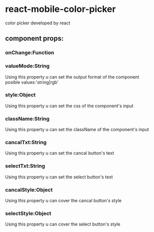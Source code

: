 # react-mobile-color-picker
color picker developed by react

## component props:
### onChange:Function
### valueMode:String  
Using this property u can set the output format of the component    
posible values:'string|rgb'
### style:Object 
Using this property u can set the css of the component's input
### className:String
Using this property u can set the className of the component's input
### cancalTxt:String
Using this property u can set the cancal button's text
### selectTxt:String
Using this property u can set the select button's text
### cancalStyle:Object
Using this property u can cover the cancal button's style
### selectStyle:Object
Using this property u can cover the select button's style